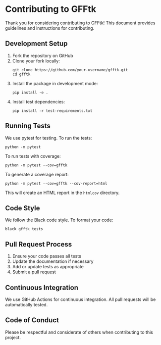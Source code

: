 # Contributing to GFFtk

Thank you for considering contributing to GFFtk! This document provides guidelines and instructions for contributing.

## Development Setup

1. Fork the repository on GitHub
2. Clone your fork locally:
   ```
   git clone https://github.com/your-username/gfftk.git
   cd gfftk
   ```
3. Install the package in development mode:
   ```
   pip install -e .
   ```
4. Install test dependencies:
   ```
   pip install -r test-requirements.txt
   ```

## Running Tests

We use pytest for testing. To run the tests:

```
python -m pytest
```

To run tests with coverage:

```
python -m pytest --cov=gfftk
```

To generate a coverage report:

```
python -m pytest --cov=gfftk --cov-report=html
```

This will create an HTML report in the `htmlcov` directory.

## Code Style

We follow the Black code style. To format your code:

```
black gfftk tests
```

## Pull Request Process

1. Ensure your code passes all tests
2. Update the documentation if necessary
3. Add or update tests as appropriate
4. Submit a pull request

## Continuous Integration

We use GitHub Actions for continuous integration. All pull requests will be automatically tested.

## Code of Conduct

Please be respectful and considerate of others when contributing to this project.
